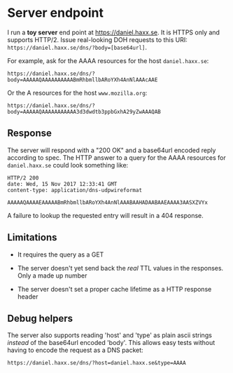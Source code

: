 # Server endpoint

I run a **toy server** end point at https://daniel.haxx.se. It is HTTPS only
and supports HTTP/2. Issue real-looking DOH requests to this URI:
`https://daniel.haxx.se/dns/?body=[base64url]`.

For example, ask for the AAAA resources for the host `daniel.haxx.se`:

   `https://daniel.haxx.se/dns/?body=AAAAAQAAAAAAAAAABmRhbmllbARoYXh4AnNlAAAcAAE`

Or the A resources for the host `www.mozilla.org`:

   `https://daniel.haxx.se/dns/?body=AAAAAQAAAAAAAAAAA3d3dwdtb3ppbGxhA29yZwAAAQAB`

## Response

The server will respond with a "200 OK" and a base64url encoded reply
according to spec. The HTTP answer to a query for the AAAA resources for
`daniel.haxx.se` could look something like:

    HTTP/2 200 
    date: Wed, 15 Nov 2017 12:33:41 GMT
    content-type: application/dns-udpwireformat

    AAAAAQAAAAEAAAAABmRhbmllbARoYXh4AnNlAAABAAHADAABAAEAAAA3AASXZVYx

A failure to lookup the requested entry will result in a 404 response.

## Limitations

- It requires the query as a GET

- The server doesn't yet send back the *real* TTL values in the
responses. Only a made up number

- The server doesn't set a proper cache lifetime as a HTTP response header

## Debug helpers

The server also supports reading 'host' and 'type' as plain ascii strings
*instead* of the base64url encoded 'body'. This allows easy tests without
having to encode the request as a DNS packet:

   `https://daniel.haxx.se/dns/?host=daniel.haxx.se&type=AAAA`
